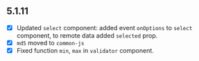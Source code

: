 ## 5.1.11

+ [x] Updated `select` component: added event `onOptions` to `select` component, to remote data added `selected` prop.
+ [x] `md5` moved to `common-js`
+ [x] Fixed function `min`, `max` in `validator` component.